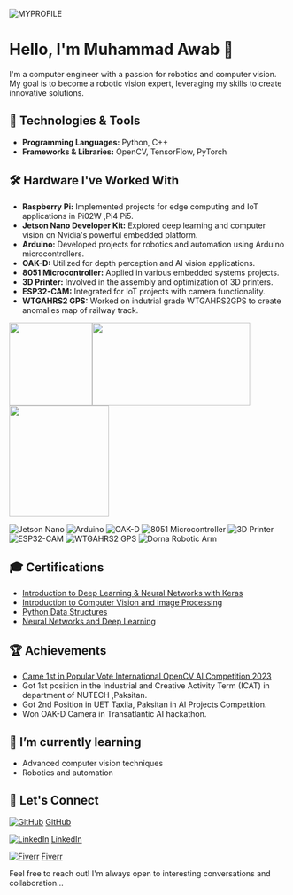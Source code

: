 ![MYPROFILE](https://media.licdn.com/dms/image/D4D16AQFUJP7Ee4UnYw/profile-displaybackgroundimage-shrink_350_1400/0/1696527459085?e=1712793600&v=beta&t=q3iKvY5t7e6oiRKSLAz0JY9qL3g6-4BwzQyZLyjAQn0)

# Hello, I'm Muhammad Awab 👋

I'm a computer engineer with a passion for robotics and computer vision. My goal is to become a robotic vision expert, leveraging my skills to create innovative solutions.

## 🔧 Technologies & Tools

- **Programming Languages:** Python, C++
- **Frameworks & Libraries:** OpenCV, TensorFlow, PyTorch

## 🛠️ Hardware I've Worked With

- **Raspberry Pi:** Implemented projects for edge computing and IoT applications in Pi02W ,Pi4 Pi5.
- **Jetson Nano Developer Kit:** Explored deep learning and computer vision on Nvidia's powerful embedded platform.
- **Arduino:** Developed projects for robotics and automation using Arduino microcontrollers.
- **OAK-D:** Utilized for depth perception and AI vision applications.
- **8051 Microcontroller:** Applied in various embedded systems projects.
- **3D Printer:** Involved in the assembly and optimization of 3D printers.
- **ESP32-CAM:** Integrated for IoT projects with camera functionality.
- **WTGAHRS2 GPS:** Worked on indutrial grade WTGAHRS2GPS to create anomalies  map of railway track.

<img src="https://d29g4g2dyqv443.cloudfront.net/sites/default/files/akamai/embedded/images/jetsonNano/JetsonNano-DevKit_Front-Top_Right_trimmed.jpg" height="150" /><img src="https://www.zdnet.com/a/img/resize/2f3709d5d1474a5d20d535a9cf6174198a2368d1/2021/06/11/a419ab3e-428b-40fa-b554-02a18831fce3/raspberry-pi-4-model-b-header.jpg?auto=webp&fit=crop&height=675&width=1200" height="150" width="285"/><img src="https://www.mybotshop.de/media/image/product/5263/lg/luxonis-depthai-oak-d-lux-d.jpg" height="200" width="180"/>

![Jetson Nano](https://img.shields.io/badge/Jetson_Nano-2GB-green?logo=Nvidia)
![Arduino](https://img.shields.io/badge/Arduino-Uno-blue?logo=Arduino)
![OAK-D](https://img.shields.io/badge/OAK--D-Depth--AI-yellow?logo=OpenCV)
![8051 Microcontroller](https://img.shields.io/badge/8051_Microcontroller-Embedded-red?logo=Microchip)
![3D Printer](https://img.shields.io/badge/3D_Printer-Assembly-white?logo=Prusa)
![ESP32-CAM](https://img.shields.io/badge/ESP32_CAM-IoT-blueviolet?logo=Espressif)
![WTGAHRS2 GPS](https://img.shields.io/badge/WTGAHRS2_GPS-GPS-brightgreen?logo=Adafruit)
![Dorna Robotic Arm](https://img.shields.io/badge/Dorna_Robotic_Arm-Automation-lightgrey?logo=Robot)

<!--

## 🚀 Projects

- [Number Plate Recognition on the Edge](Link to Project): I recently solved the challenge of deploying a number plate recognition system on the edge. This allows organizations to use affordable hardware and deploy in remote areas with limited or slow internet connectivity.
-->
## 🎓 Certifications 
- [Introduction to Deep Learning & Neural Networks with Keras](https://www.coursera.org/account/accomplishments/certificate/BDT3FFYCDZLH)
- [Introduction to Computer Vision and Image Processing](https://www.coursera.org/account/accomplishments/certificate/MAM4CTLPAJBZ)
- [Python Data Structures
](https://www.coursera.org/account/accomplishments/certificate/6LUULDWYFPMQ)
- [Neural Networks and Deep Learning
](https://www.coursera.org/account/accomplishments/certificate/XRHX4N7N6QV2)
## 🏆 Achievements
- [Came 1st in Popular Vote International OpenCV AI Competition 2023](https://www.hackster.io/contests/opencv-ai-competition-2023#winners)
- Got 1st position in the Industrial and Creative Activity Term (ICAT) in department of NUTECH ,Paksitan.
- Got 2nd Position in UET Taxila, Paksitan in AI Projects Competition.
- Won OAK-D Camera in Transatlantic AI hackathon.

## 🌱 I’m currently learning

- Advanced computer vision techniques
- Robotics and automation

## 💬 Let's Connect

[![GitHub](https://img.icons8.com/ios-glyphs/30/000000/github.png)](https://github.com/EngrAwab) [GitHub](https://github.com/EngrAwab)

[![LinkedIn](https://img.icons8.com/ios-glyphs/30/000000/linkedin.png)](https://www.linkedin.com/in/muhammad-awab-younas-27bb50230/) [LinkedIn](https://www.linkedin.com/in/muhammad-awab-younas-27bb50230/)

[![Fiverr](https://img.icons8.com/ios-glyphs/30/000000/fiverr.png)](https://www.fiverr.com/saithawab?) [Fiverr](https://www.fiverr.com/saithawab?)



Feel free to reach out! I'm always open to interesting conversations and collaboration...

<!--
Here, you can add any additional sections or information you find relevant. For example, you can include your education, work experience, or any certifications you have earned.
-->
